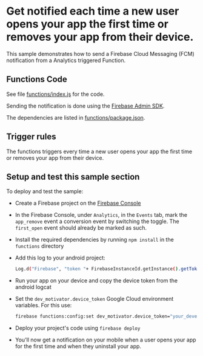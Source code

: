 # Get notified each time a new user opens your app the first time or removes your app from their device.

This sample demonstrates how to send a Firebase Cloud Messaging (FCM) notification from a Analytics triggered Function.

## Functions Code

See file [functions/index.js](functions/index.js) for the code.

Sending the notification is done using the [Firebase Admin SDK](https://www.npmjs.com/package/firebase-admin).

The dependencies are listed in [functions/package.json](functions/package.json).

## Trigger rules

The functions triggers every time a new user opens your app the first time or removes your app from their device.

## Setup and test this sample section

To deploy and test the sample:

- Create a Firebase project on the [Firebase Console](https://console.firebase.google.com)
- In the Firebase Console, under `Analytics`, in the `Events` tab, mark the `app_remove` event a conversion event by switching the toggle. The `first_open` event should already be marked as such.
- Install the required dependencies by running `npm install` in the `functions` directory
- Add this log to your android project:

  ```bash
  Log.d("Firebase", "token "+ FirebaseInstanceId.getInstance().getToken());
  ```

- Run your app on your device and copy the device token from the android logcat
- Set the `dev_motivator.device_token` Google Cloud environment variables. For this use:

  ```bash
  firebase functions:config:set dev_motivator.device_token="your_developer_device_token"
  ```

- Deploy your project's code using `firebase deploy`
- You'll now get a notification on your mobile when a user opens your app for the first time and when they uninstall your app.
